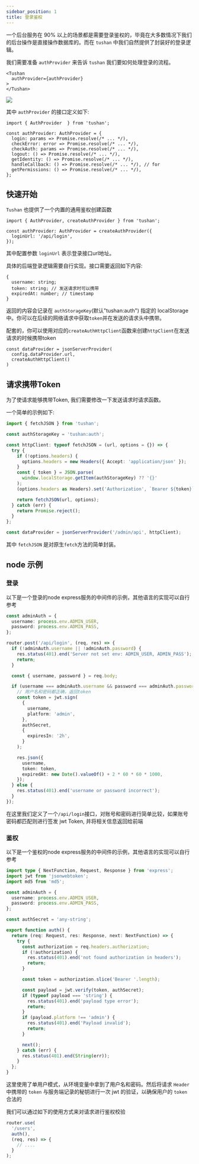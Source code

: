 ```yaml
---
sidebar_position: 1
title: 登录鉴权
---
```


一个后台服务在 90% 以上的场景都是需要登录鉴权的，毕竟在大多数情况下我们的后台操作是直接操作数据库的。而在 `tushan` 中我们自然提供了封装好的登录逻辑。

我们需要准备 `authProvider` 来告诉 `tushan` 我们要如何处理登录的流程。

```tsx
<Tushan
  authProvider={authProvider}
>
</Tushan>
```

![](/img/docs/misc/login.png)

其中 `authProvider` 的接口定义如下:

```tsx
import { AuthProvider  } from 'tushan';

const authProvider: AuthProvider = {
  login: params => Promise.resolve(/* ... */),
  checkError: error => Promise.resolve(/* ... */),
  checkAuth: params => Promise.resolve(/* ... */),
  logout: () => Promise.resolve(/* ... */),
  getIdentity: () => Promise.resolve(/* ... */),
  handleCallback: () => Promise.resolve(/* ... */), // for 
  getPermissions: () => Promise.resolve(/* ... */),
};
```


## 快速开始

`Tushan` 也提供了一个内置的通用鉴权创建函数

```tsx
import { AuthProvider, createAuthProvider } from 'tushan';

const authProvider: AuthProvider = createAuthProvider({
  loginUrl: '/api/login',
});
```

其中配置参数 `loginUrl` 表示登录接口url地址。

具体的后端登录逻辑需要自行实现。接口需要返回如下内容:
```tsx
{
  username: string;
  token: string; // 发送请求时可以携带
  expiredAt: number; // timestamp
}
```

返回的内容会记录在 `authStorageKey`(默认"tushan:auth") 指定的 localStorage 中。你可以在后续的网络请求中获取`token`并在发送的请求头中携带。

配套的，你可以使用对应的`createAuthHttpClient`函数来创建`httpClient`在发送请求的时候携带token

```tsx
const dataProvider = jsonServerProvider(
  config.dataProvider.url,
  createAuthHttpClient()
)
```

## 请求携带Token

为了使请求能够携带Token, 我们需要修改一下发送请求时请求函数。

一个简单的示例如下:

```ts
import { fetchJSON } from 'tushan';

const authStorageKey = 'tushan:auth';

const httpClient: typeof fetchJSON = (url, options = {}) => {
  try {
    if (!options.headers) {
      options.headers = new Headers({ Accept: 'application/json' });
    }
    const { token } = JSON.parse(
      window.localStorage.getItem(authStorageKey) ?? '{}'
    );
    (options.headers as Headers).set('Authorization', `Bearer ${token}`);

    return fetchJSON(url, options);
  } catch (err) {
    return Promise.reject();
  }
};

const dataProvider = jsonServerProvider('/admin/api', httpClient);
```

其中 `fetchJSON` 是对原生`fetch`方法的简单封装。

## node 示例

### 登录

以下是一个登录的node express服务的中间件的示例，其他语言的实现可以自行参考

```ts
const adminAuth = {
  username: process.env.ADMIN_USER,
  password: process.env.ADMIN_PASS,
};

router.post('/api/login', (req, res) => {
  if (!adminAuth.username || !adminAuth.password) {
    res.status(401).end('Server not set env: ADMIN_USER, ADMIN_PASS');
    return;
  }

  const { username, password } = req.body;

  if (username === adminAuth.username && password === adminAuth.password) {
    // 用户名和密码都正确，返回token
    const token = jwt.sign(
      {
        username,
        platform: 'admin',
      },
      authSecret,
      {
        expiresIn: '2h',
      }
    );

    res.json({
      username,
      token: token,
      expiredAt: new Date().valueOf() + 2 * 60 * 60 * 1000,
    });
  } else {
    res.status(401).end('username or password incorrect');
  }
});
```

在这里我们定义了一个`/api/login`接口，对账号和密码进行简单比较，如果账号密码都匹配则进行签发 jwt Token, 并将相关信息返回给前端

### 鉴权

以下是一个鉴权的node express服务的中间件的示例，其他语言的实现可以自行参考

```ts
import type { NextFunction, Request, Response } from 'express';
import jwt from 'jsonwebtoken';
import md5 from 'md5';

const adminAuth = {
  username: process.env.ADMIN_USER,
  password: process.env.ADMIN_PASS,
};

const authSecret = 'any-string';

export function auth() {
  return (req: Request, res: Response, next: NextFunction) => {
    try {
      const authorization = req.headers.authorization;
      if (!authorization) {
        res.status(401).end('not found authorization in headers');
        return;
      }

      const token = authorization.slice('Bearer '.length);

      const payload = jwt.verify(token, authSecret);
      if (typeof payload === 'string') {
        res.status(401).end('payload type error');
        return;
      }
      if (payload.platform !== 'admin') {
        res.status(401).end('Payload invalid');
        return;
      }

      next();
    } catch (err) {
      res.status(401).end(String(err));
    }
  };
}
```

这里使用了单用户模式，从环境变量中拿到了用户名和密码。然后将请求 `Header` 中携带的 `token` 与服务端记录的秘钥进行一次 jwt 的验证，以确保用户的 `token` 合法的

我们可以通过如下的使用方式来对请求进行鉴权校验

```ts
router.use(
  '/users',
  auth(),
  (req, res) => {
    // ....
  }
);
```
